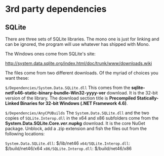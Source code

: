 # 3rd party dependencies

## SQLite

There are three sets of SQLite libraries. The mono one is just for linking
and can be ignored, the program will use whatever has shipped with Mono.

The Windows ones come from SQLite's site:

http://system.data.sqlite.org/index.html/doc/trunk/www/downloads.wiki

The files come from two different downloads. Of the myriad of choices you want these:

`$/Dependencies/System.Data.SQLite.dll`
This comes from the **sqlite-netFx46-static-binary-bundle-Win32-yyyy-ver** download. It is
the 32-bit version of the library. The download section title is
**Precompiled Statically-Linked Binaries for 32-bit Windows (.NET Framework 4.6)**.

`$/Dependencies/AnyCPUBuilds`
The `System.Data.SQLite.dll` and the two copies of `SQLite.Interop.dll` in the x64 and x86
subfolders come from the **System.Data.SQLite.Core.*ver*.nupkg** download. It is the core
NuGet package. Unblock, add a .zip extension and fish the files out from the following locations:

`System.Data.SQLite.dll`: $/lib/net46
`x64/SQLite.Interop.dll`: $/build/net46/x64
`x86/SQLite.Interop.dll`: $/build/net46/x86
